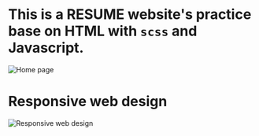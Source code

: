 <h1>This is a RESUME website's practice base on HTML with <code>scss</code> and Javascript.</h1>


![Home page](https://user-images.githubusercontent.com/80557471/184745810-93c9c918-327c-4bc0-afd5-fbbe2f3c7d2b.jpg)




<h1>Responsive web design</h1>


![Responsive web design](https://user-images.githubusercontent.com/80557471/184746064-ae920ab2-b09d-45d1-92ea-c7a1c2afbcd6.jpg)
